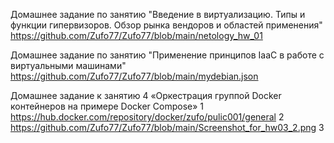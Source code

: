 Домашнее задание по занятию "Введение в виртуализацию. Типы и функции гипервизоров. Обзор рынка вендоров и областей применения"
https://github.com/Zufo77/Zufo77/blob/main/netology_hw_01

Домашнее задание по занятию "Применение принципов IaaC в работе с виртуальными машинами"
https://github.com/Zufo77/Zufo77/blob/main/mydebian.json

Домашнее задание к занятию 4 «Оркестрация группой Docker контейнеров на примере Docker Compose»
1 https://hub.docker.com/repository/docker/zufo/pulic001/general
2 https://github.com/Zufo77/Zufo77/blob/main/Screenshot_for_hw03_2.png
3 

